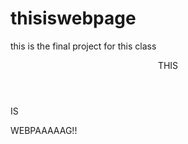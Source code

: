 # thisiswebpage
this is the final project for this class

<!DOCTYPE html>

<html>

<head>

  <title> </title>
<link type=”text/css”   rel=”stylesheet”   href=”stylesheet”>

</head>

<body> 

<header> THIS </header>

<navbar> IS </navbar>

<main> WEBPAAAAAG!! </main>

</body> </html>
